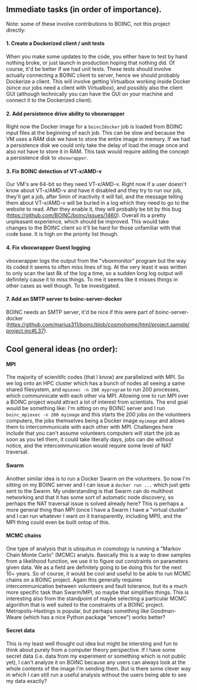 ## Immediate tasks (in order of importance). 
Note: some of these involve contributions to BOINC, not this project directly:

#### 1. Create a Dockerized client / unit tests

When you make some updates to the code, you either have to test by hand nothing broke, or just launch in production hoping that nothing did. Of course, it'd be better if we had unit tests. These tests should involve actually connecting a BOINC client to server, hence we should probably Dockerize a client. This will involve getting Virtualbox working inside Docker (since our jobs need a client with Virtualbox), and possibly also the client GUI (although technically you can have the GUI on your machine and connect it to the Dockerized client).

#### 2. Add persistence drive ability to vboxwrapper

Right now the Docker image for a `boinc2docker` job is loaded from BOINC input files at the beginning of each job. This can be slow and because the VM uses a RAM disk we have to store the entire image in memory. If we had a persistence disk we could only take the delay of load the image once and also not have to store it in RAM. This task would require adding the concept a persistence disk to `vboxwrapper`. 

#### 3. Fix BOINC detection of VT-x/AMD-v

Our VM's are 64-bit so they need VT-x/AMD-v. Right now if a user doesn't know about VT-x/AMD-v and have it disabled and they try to run our job, they'll get a job, after 5min of inactivity it will fail, and the message telling them about VT-x/AMD-v will be buried in a log which they need to go to the website to read. After they enable it, they will probably be bit by this bug (https://github.com/BOINC/boinc/issues/1460). Overall its a pretty unpleasant experience, which should be improved. This would take changes to the BOINC client so it'll be hard for those unfamiliar with that code base. It is high on the priority list though. 

#### 4. Fix vboxwrapper Guest logging

vboxwrapper logs the output from the "vboxmonitor" program but the way its coded it seems to often miss lines of log. At the very least it was written to only scan the last 8k of the log a time, so a sudden long log output will definitely cause it to miss things. To me it seems like it misses things in other cases as well though. To be investigated. 


#### 7. Add an SMTP server to boinc-server-docker 

BOINC needs an SMTP server, it'd be nice if this were part of boinc-server-docker (https://github.com/marius311/boinc/blob/cosmohome/html/project.sample/project.inc#L37). 



## Cool general ideas (no order):

#### MPI
    
The majority of scienitifc codes (that I know) are parallelized with MPI. So we log onto an HPC cluster which has a bunch of nodes all seeing a same shared filesystem, and `mpiexec -n 200 myprogram` to run 200 processes, which communnicate with each other via MPI. Allowing one to run MPI over a BOINC project would attract a lot of interest from scientists. The end goal would be something like: I'm sitting on my BOINC server and I run `boinc_mpiexec -n 200 myimage` and this starts the 200 jobs on the volunteers computers, the jobs themselves being a Docker image `myimage` and allows them to intercommunicate with each other with MPI. Challenges here include that you can't assume volunteers computers will start the job as soon as you tell them, it could take literally days, jobs can die without notice, and the intercommunication would require some level of NAT traversal. 

#### Swarm

Another similar idea is to run a Docker Swarm on the volunteers. So now I'm sitting on my BOINC server and I can issue a `docker run ...` which just gets sent to the Swarm. My understanding is that Swarm can do multihost networking and that it has some sort of automatic node discovery, so perhaps the NAT traversal issue is solved already here? This is perhaps a more general thing than MPI (once I have a Swarm I have a "virtual cluster" and I can run whatever I want on it transparently, including MPI), and the MPI thing could even be built ontop of this. 


#### MCMC chains

One type of analysis that is ubiquitus in cosmology is running a "Markov Chain Monte Carlo" (MCMC) analyis. Basically this is a way to draw samples from a likelihood function, we use it to figure out constraints on parameters given data. We as a field are definitely going to be doing this for the next 10+ years. So of course, it would be cool and useful to be able to run MCMC chains on a BOINC project. Again this generally requires intercommunication between volunteers and fault tolerance, but its a much more specific task than Swarm/MPI, so maybe that simplifies things. This is interesting also from the standpoint of maybe selecting a particular MCMC algorithm that is well suited to the constraints of a BOINC project. Metropolis-Hastings is popular, but perhaps something like Goodman-Weare (which has a nice Python package "emcee") works better?

#### Secret data

This is my least well thought out idea but might be intersting and fun to think about purely from a computer theory perspective. If I have some secret data (i.e. data from my experiment or something which is not public yet), I can't analyze it on BOINC because any users can always look at the whole contents of the image I'm sending them. But is there some clever way in which I can still run a useful analysis without the users being able to see my data exactly? 
